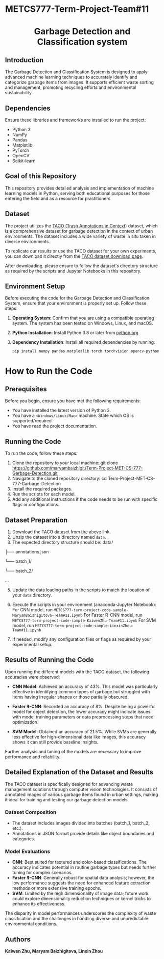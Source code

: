 # METCS777-Term-Project-Team#11
<h1 align="center" font-size:16px"><b>Garbage Detection and Classification system</b></h1>


## Introduction
The Garbage Detection and Classification System is designed to apply advanced machine learning techniques to accurately identify and categorize garbage items from images. It supports efficient waste sorting and management, promoting recycling efforts and environmental sustainability.

## Dependencies 
Ensure these libraries and frameworks are installed to run the project:
- Python 3
- NumPy
- Pandas
- Matplotlib
- PyTorch
- OpenCV
- Scikit-learn

## Goal of this Repository
This repository provides detailed analysis and implementation of machine learning models in Python, serving both educational purposes for those entering the field and as a resource for practitioners.

## Dataset
The project utilizes the [TACO (Trash Annotations in Context)](http://tacodataset.org/) dataset, which is a comprehensive dataset for garbage detection in the context of urban environments. The dataset includes a wide variety of waste in situ taken in diverse environments.

To replicate our results or use the TACO dataset for your own experiments, you can download it directly from the [TACO dataset download page](http://tacodataset.org/#download).

After downloading, please ensure to follow the dataset's directory structure as required by the scripts and Jupyter Notebooks in this repository.

## Environment Setup

Before executing the code for the Garbage Detection and Classification System, ensure that your environment is properly set up. Follow these steps:

1. **Operating System**: Confirm that you are using a compatible operating system. The system has been tested on Windows, Linux, and macOS.

2. **Python Installation**: Install Python 3.8 or later from [python.org](https://www.python.org/).

3. **Dependency Installation**: Install all required dependencies by running:
   ```bash
   pip install numpy pandas matplotlib torch torchvision opencv-python scikit-learn

# How to Run the Code

## Prerequisites

Before you begin, ensure you have met the following requirements:
* You have installed the latest version of Python 3.
* You have a `<Windows/Linux/Mac>` machine. State which OS is supported/required.
* You have read the project documentation.

## Running the Code

To run the code, follow these steps:

1. Clone the repository to your local machine: git clone https://github.com/maryambaizhigit/Term-Project-MET-CS-777-Garbage-Detection.git
2. Navigate to the cloned repository directory: cd Term-Project-MET-CS-777-Garbage-Detection
3. Install the required packages.
4. Run the scripts for each model.
5. Add any additional instructions if the code needs to be run with specific flags or configurations.

## Dataset Preparation
1. Download the TACO dataset from the above link.
2. Unzip the dataset into a directory named `data`.
3. The expected directory structure should be:
data/

├── annotations.json

└── batch_1/

└── batch_2/

...

5. Update the data loading paths in the scripts to match the location of your `data` directory.
6. Execute the scripts in your environment (anaconda-Jupyter Notebook):
   For CNN model, run `METCS777-term-project-code-sample-MaryamBaizhigitova-Team#11.ipynb`
   For Faster R-CNN model, run `METCS777-term-project-code-sample-KaiwenZhu-Team#11.ipynb`
   For SVM model, run `METCS777-term-project-code-sample-LinxinZhou-Team#11.ipynb`

7. If needed, modify any configuration files or flags as required by your experimental setup.

## Results of Running the Code

Upon running the different models with the TACO dataset, the following accuracies were observed:

- **CNN Model**: Achieved an accuracy of 43%. This model was particularly effective in identifying common types of garbage but struggled with items having irregular shapes or those partially obscured.

- **Faster R-CNN**: Recorded an accuracy of 8%. Despite being a powerful model for object detection, the lower accuracy might indicate issues with model training parameters or data preprocessing steps that need optimization.

- **SVM Model**: Obtained an accuracy of 21.5%. While SVMs are generally less effective for high-dimensional data like images, this accuracy shows it can still provide baseline insights.

Further analysis and tuning of the models are necessary to improve performance and reliability.

## Detailed Explanation of the Dataset and Results

The TACO dataset is specifically designed for advancing waste management solutions through computer vision technologies. It consists of annotated images of various garbage items found in urban settings, making it ideal for training and testing our garbage detection models.

### Dataset Composition
- The dataset includes images divided into batches (batch_1, batch_2, etc.).
- Annotations in JSON format provide details like object boundaries and categories.

### Model Evaluations
- **CNN**: Best suited for textured and color-based classifications. The accuracy indicates potential in routine garbage types but needs further tuning for complex scenarios.
- **Faster R-CNN**: Generally robust for spatial data analysis; however, the low performance suggests the need for enhanced feature extraction methods or more extensive training epochs.
- **SVM**: Limited by the high dimensionality of image data; future work could explore dimensionality reduction techniques or kernel tricks to enhance its effectiveness.

The disparity in model performances underscores the complexity of waste classification and the challenges in handling diverse and unpredictable environmental conditions.


## Authors
<b>Kaiwen Zhu, Maryam Baizhigitova, Linxin Zhou</b>
